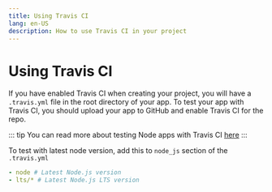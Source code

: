 ```yaml
---
title: Using Travis CI
lang: en-US
description: How to use Travis CI in your project
---
```


# Using Travis CI
If you have enabled Travis CI when creating your project, you will have a `.travis.yml` file in the root directory of your app.
To test your app with Travis CI, you should upload your app to GitHub and enable Travis CI for the repo.

::: tip
You can read more about testing Node apps with Travis CI [here](https://docs.travis-ci.com/user/languages/javascript-with-nodejs/)
:::

To test with latest node version, add this to `node_js` section of the `.travis.yml`

```yaml
- node # Latest Node.js version
- lts/* # Latest Node.js LTS version
```

